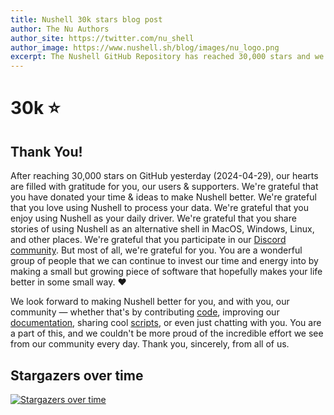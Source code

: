 ```yaml
---
title: Nushell 30k stars blog post
author: The Nu Authors
author_site: https://twitter.com/nu_shell
author_image: https://www.nushell.sh/blog/images/nu_logo.png
excerpt: The Nushell GitHub Repository has reached 30,000 stars and we'd like to say thanks!
---
```


# 30k :star:

## Thank You!

After reaching 30,000 stars on GitHub yesterday (2024-04-29), our hearts are filled with gratitude for you, our users & supporters. We're grateful that you have donated your time & ideas to make Nushell better. We're grateful that you love using Nushell to process your data. We're grateful that you enjoy using Nushell as your daily driver. We're grateful that you share stories of using Nushell as an alternative shell in MacOS, Windows, Linux, and other places. We're grateful that you participate in our [Discord community](https://discord.gg/NtAbbGn). But most of all, we're grateful for you. You are a wonderful group of people that we can continue to invest our time and energy into by making a small but growing piece of software that hopefully makes your life better in some small way. :heart: 

We look forward to making Nushell better for you, and with you, our community — whether that's by contributing [code](https://github.com/nushell/nushell/), improving our [documentation](https://github.com/nushell/nushell.github.io), sharing cool [scripts](https://github.com/nushell/nu_scripts/), or even just chatting with you. You are a part of this, and we couldn't be more proud of the incredible effort we see from our community every day. Thank you, sincerely, from all of us.

## Stargazers over time
[![Stargazers over time](https://starchart.cc/nushell/nushell.svg?variant=adaptive)](https://starchart.cc/nushell/nushell)

